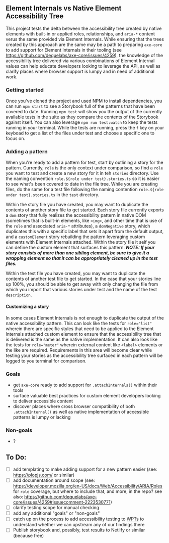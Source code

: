 ## Element Internals vs Native Element Accessibility Tree

This project tests the delta between the accessibility tree created by native elements with built-in or applied roles, relationships, and `aria-*` content verus the same provided via Element Internals. While ensuring that the trees created by this approach are the same may be a path to preparing `axe-core` to add support for Element Internals in their tooling (see https://github.com/dequelabs/axe-core/issues/4259), the knowledge of the accessibility tree delivered via various combinations of Element Internal values can help educate developers looking to leverage the API, as well as clarify places where browser support is lumpy and in need of additional work.

### Getting started

Once you've cloned the project and used NPM to install dependencies, you can run `npm start` to see a Storybook full of the patterns that have been covered to date. Running `npm test` will show you the output of the currently available tests in the suite as they compare the contents of the Storybook against itself. You can also leverage `npm run test:watch` to keep the tests running in your terminal. While the tests are running, press the `f` key on your keyboad to get a list of the files under test and choose a specific one to focus on.

### Adding a pattern

When you're ready to add a pattern for test, start by outlining a story for the pattern. Currently, `role` is the only context under comparison, so find a `role` you want to test and create a new story for it in teh `stories` directory. Use the naming convention `role.${role under test}.stories.ts` so it is easier to see what's been covered to date in the file tree. While you are creating files, do the same for a test file following the naming contention `role.${role under test}.stories.ts` in the `test` directory.

Within the story file you have created, you may want to duplicate the contents of another story file to get started. Each story file currently exports a `dom` story that fully realizes the accessibility pattern in native DOM (sometimes that is built-in elements, like `<img>`, and other time that is use of the `role` and associated `aria-*` attributes), a `domNegative` story, which duplicates this with a specific label that sets it apart from the default output, and a `customElement` story rebuilding the pattern leveraging custom elements with Element Internals attached. Within the story file it self you can define the custom element that surfaces this pattern. _**NOTE: If your story consists of more than one sibling element, be sure to give it a wrapping element so that it can be appropriately cleaned up in the test files.**_

Within the test file you have created, you may want to duplicate the contents of another test file to get started. In the case that your stories line up 100%, you should be able to get away with only changing the file from which you import that various stories under test and the name of the test `description`.

#### Customizing a story

In some cases Element Internals is not enough to duplicate the output of the native accessibility pattern. This can look like the tests for `role="list"` wherein there are specific styles that need to be applied to the Element Internals attached custom element to ensure that the accessibility tree that is delivered is the same as the native implementation. It can also look like the tests for `role="meter"` wherein external content like `<label>` elements or the like are required. Requirements in this area will become clear while testing your stories as the accessibility tree surfaced in each pattern will be logged to you terminal for comparison.

### Goals

- get `axe-core` ready to add support for `.attachInternals()` within their tools
- surface valuable best practices for custom element developers looking to deliver accessible content
- discover places where cross browser compatibility of both `.attachInternal()` as well as native implementation of accessible patterns is lumpy or lacking

### Non-goals

- ?

## To Do:
- [ ] add templating to make adding support for a new pattern easier (see: https://plopjs.com/ or similar)
- [ ] add documentation around scope (see: https://developer.mozilla.org/en-US/docs/Web/Accessibility/ARIA/Roles for `role` coverage, but where to include that, and more, in the repo? see also: https://github.com/dequelabs/axe-core/issues/4259#issuecomment-2223530771)
- [ ] clarify testing scope for manual checking
- [ ] add any additional "goals" or "non-goals"
- [ ] catch up on the process to add accessibility testing to [WPTs](https://web-platform-tests.org/) to understand whether we can upstream any of our findings there
- [ ] Publish storybook and, possibly, test results to Netlify or similar (because free)